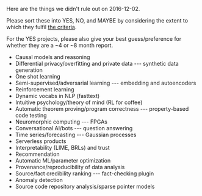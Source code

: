 Here are the things we didn't rule out on 2016-12-02.

Please sort these into YES, NO, and MAYBE by considering the extent to which they fulfil [the criteria](../choosing_topics.md).

For the YES projects, please also give your best guess/preference for whether they are a ~4 or ~8 month report.

- Causal models and reasoning
- Differential privacy/overfitting and private data --- synthetic data
  generation
- One shot learning
- Semi-supervised/adversarial learning --- embedding and autoencoders
- Reinforcement learning
- Dynamic vocabs in NLP (fasttext)
- Intuitive psychology/theory of mind (RL for coffee)
- Automatic theorem proving/program correctness --- property-based code testing
- Neuromorphic computing --- FPGAs
- Conversational AI/bots --- question answering
- Time series/forecasting --- Gaussian processes
- Serverless products
- Interpretability (LIME, BRLs) and trust
- Recommendation
- Automatic ML/parameter optimization
- Provenance/reproducibility of data analysis
- Source/fact credibility ranking --- fact-checking plugin
- Anomaly detection
- Source code repository analysis/sparse pointer models
